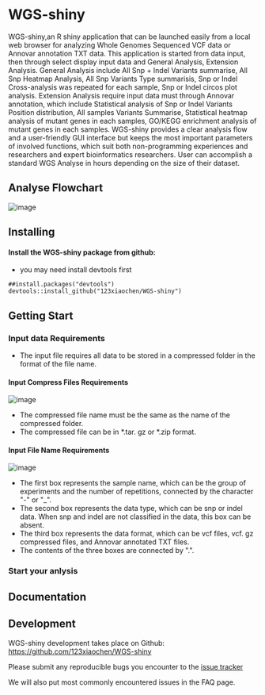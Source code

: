 # WGS-shiny
WGS-shiny,an R shiny application that can be launched easily from a local web browser for analyzing Whole Genomes Sequenced VCF data or Annovar annotation TXT data. This application is started from data input, then through select display input data and General Analysis, Extension Analysis. General Analysis include All Snp + Indel Variants summarise, All Snp Heatmap Analysis, All Snp Variants Type summarisis, Snp or Indel Cross-analysis was repeated for each sample, Snp or Indel circos plot analysis. Extension Analysis require input data must through Annovar annotation, which include Statistical analysis of Snp or Indel Variants Position distribution, All samples Variants Summarise, Statistical heatmap analysis of mutant genes in each samples, GO/KEGG enrichment analysis of mutant genes in each samples. WGS-shiny provides a clear analysis flow and a user-friendly GUI interface but keeps the most important parameters of involved functions, which suit both non-programming experiences and researchers and expert bioinformatics researchers. User can accomplish a standard WGS Analyse in hours depending on the size of their dataset. 

## Analyse Flowchart
![image](https://user-images.githubusercontent.com/95121465/181185498-f3db2952-f1e8-4848-85cc-263c31b6b13d.png)

## Installing

#### Install the WGS-shiny package from github:

- you may need install devtools first
```
##install.packages("devtools")
devtools::install_github("123xiaochen/WGS-shiny")
```

## Getting Start
### Input data Requirements
- The input file requires all data to be stored in a compressed folder in the format of the file name.

#### Input Compress Files Requirements
![image](https://github.com/123xiaochen/WGS-shiny/blob/main/inst/shiny/www/images/Fold_Format.png)
- The compressed file name must be the same as the name of the compressed folder.
- The compressed file can be in *.tar. gz or *.zip format.

#### Input File Name Requirements 
![image](https://github.com/123xiaochen/WGS-shiny/blob/main/inst/shiny/www/images/Input%20File%20Format.png)
- The first box represents the sample name, which can be the group of experiments and the number of repetitions, connected by the character "-" or "_".
- The second box represents the data type, which can be snp or indel data. When snp and indel are not classified in the data, this box can be absent.
- The third box represents the data format, which can be vcf files, vcf. gz compressed files, and Annovar annotated TXT files.
- The contents of the three boxes are connected by ".".

### Start your anlysis

## Documentation

## Development
WGS-shiny development takes place on Github: https://github.com/123xiaochen/WGS-shiny

Please submit any reproducible bugs you encounter to the <a href="https://github.com/123xiaochen/WGS-shiny/issues" target="_blank">issue tracker</a>

We will also put most commonly encountered issues in the FAQ page.
